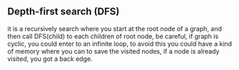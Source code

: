 ## Depth-first search (DFS)

it is a recursively search where you start at the root node of a graph,
and then call DFS(child) to each children of root node,
be careful, if graph is cyclic, you could enter to an infinite loop,
to avoid this you could have a kind of memory where you can to save the visited
nodes, if a node is already visited, you got a back edge.